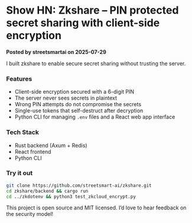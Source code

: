 # Show HN: Zkshare – PIN protected secret sharing with client-side encryption

**Posted by streetsmartai on 2025-07-29**

I built zkshare to enable secure secret sharing without trusting the server.

### Features
- Client-side encryption secured with a 6-digit PIN
- The server never sees secrets in plaintext
- Wrong PIN attempts do not compromise the secrets
- Single-use tokens that self-destruct after decryption
- Python CLI for managing `.env` files and a React web app interface

### Tech Stack
- Rust backend (Axum + Redis)
- React frontend
- Python CLI

### Try it out
```bash
git clone https://github.com/streetsmart-ai/zkshare.git
cd zkshare/backend && cargo run
cd ../zkdotenv && python3 test_zkcloud_encrypt.py
```

This project is open source and MIT licensed. I’d love to hear feedback on the security model!